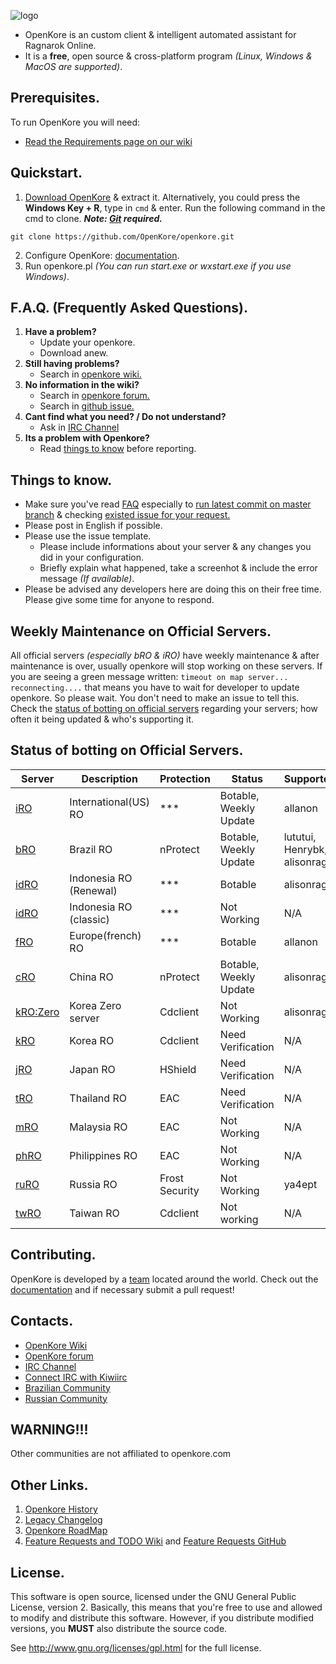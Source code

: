 ![logo](https://upload.wikimedia.org/wikipedia/commons/b/b5/Kore_2g_logo.png)

* OpenKore is an custom client & intelligent automated assistant for Ragnarok Online.
* It is a **free**, open source & cross-platform program _(Linux, Windows & MacOS are supported)_.

## Prerequisites.

To run OpenKore you will need:
* [Read the Requirements page on our wiki](http://wiki.openkore.com/index.php/How_to_run_OpenKore#Requirements)

## Quickstart.

1. [Download OpenKore](https://github.com/OpenKore/openkore/archive/master.zip) & extract it. Alternatively, you could press the **Windows Key + R**, type in ``cmd`` & enter. Run the following command in the cmd to clone.
***Note: [Git](https://git-scm.com/) required.***
```
git clone https://github.com/OpenKore/openkore.git
```

2. Configure OpenKore: [documentation](http://openkore.com/index.php/Category:Control).
3. Run openkore.pl _(You can run start.exe or wxstart.exe if you use Windows)_.

## F.A.Q. (Frequently Asked Questions).
<!-- Source: http://forums.openkore.com/viewtopic.php?f=0&t=11287 -->
 1. **Have a problem?**
    - Update your openkore.
    - Download anew.
 2. **Still having problems?**
    - Search in [openkore wiki.](http://openkore.com/)
 3. **No information in the wiki?**
    - Search in [openkore forum.](http://forums.openkore.com/index.php)
    - Search in [github issue.](https://github.com/openkore/openkore/issues?utf8=%E2%9C%93&q=)
 4. **Cant find what you need? / Do not understand?**
    - Ask in [IRC Channel](https://webchat.freenode.net/?channels=openkore)
 5. **Its a problem with Openkore?**
    - Read [things to know](https://github.com/OpenKore/openkore#things-to-know) before reporting.

## Things to know.

* Make sure you've read [FAQ](https://github.com/OpenKore/openkore#faq-frequently-asked-questions) especially to [run latest commit on master branch](https://github.com/OpenKore/openkore/commits/master) & checking [existed issue for your request.](https://github.com/OpenKore/openkore/issues?utf8=%E2%9C%93&q=)
* Please post in English if possible.
* Please use the issue template.
    * Please include informations about your server & any changes you did in your configuration.
    * Briefly explain what happened, take a screenhot & include the error message _(If available)_.
* Please be advised any developers here are doing this on their free time. Please give some time for anyone to respond.

## Weekly Maintenance on Official Servers.
All official servers _(especially bRO & iRO)_ have weekly maintenance & after maintenance is over, usually openkore will stop working on these servers.
If you are seeing a green message written: `timeout on map server... reconnecting....`
that means you have to wait for developer to update openkore.
So please wait. You don't need to make an issue to tell this.
Check the [status of botting on official servers](https://github.com/OpenKore/openkore#status-of-botting-on-official-servers) regarding your servers; how often it being updated & who's supporting it.

## Status of botting on Official Servers.

| Server | Description | Protection | Status | Supporter |
| --- | --- | --- | --- | --- |
| [iRO](http://www.warpportal.com/) | International(US) RO | *** | Botable, Weekly Update | allanon |
| [bRO](http://ragnarok.uol.com.br/) | Brazil RO | nProtect | Botable, Weekly Update | lututui, Henrybk, alisonrag |
| [idRO](https://ror.gravindo.id/) | Indonesia RO (Renewal) | *** | Botable | alisonrag |
| [idRO](https://ragnarok.gravindo.id/) | Indonesia RO (classic) | *** | Not Working | N/A  |
| [fRO](https://www.ragnarokeurope.com/) | Europe(french) RO | *** | Botable | allanon | 
| [cRO](http://ro.zhaouc.com/) | China RO | nProtect | Botable, Weekly Update | alisonrag |
| [kRO:Zero](http://roz.gnjoy.com/) | Korea Zero server | Cdclient | Not Working | alisonrag  |
| [kRO](http://ro.gnjoy.com/) | Korea RO | Cdclient | Need Verification |  N/A |
| [jRO](https://ragnarokonline.gungho.jp/) | Japan RO | HShield | Need Verification | N/A |
| [tRO](https://ro.exe.in.th/) | Thailand RO | EAC | Need Verification | N/A |
| [mRO](https://roextreme.com/mysg/main) | Malaysia RO | EAC | Not Working | N/A |
| [phRO](https://ragnarokonline.com.ph/main) | Philippines RO | EAC | Not Working | N/A |
| [ruRO](https://ru.4game.com/ro/play/) | Russia RO | Frost Security | Not Working | ya4ept |
| [twRO](https://ro.gnjoy.com.tw/) | Taiwan RO | Cdclient | Not working | N/A |

## Contributing.

OpenKore is developed by a [team](https://github.com/OpenKore/openkore/graphs/contributors) located around the world. Check out the [documentation](http://openkore.com/index.php/Manual) and if necessary submit a pull request!

## Contacts.

* [OpenKore Wiki](http://wiki.openkore.com/)
* [OpenKore forum](http://forums.openkore.com/)
* [IRC Channel](https://webchat.freenode.net/?channels=openkore) 
* [Connect IRC with Kiwiirc](https://kiwiirc.com/client/irc.freenode.net/?nick=IRC-Source_?#openkore)
* [Brazilian Community](http://openkorebrasil.org/)
* [Russian Community](https://RO-fan.ru/)

## **WARNING!!!**

Other communities are not affiliated to openkore.com

## Other Links.

1. [Openkore History](http://openkore.com/index.php/OpenKore)
2. [Legacy Changelog](https://github.com/OpenKore/openkore/blob/master/LegacyChangelog.md)
3. [Openkore RoadMap](http://openkore.com/index.php/Roadmap)
4. [Feature Requests and TODO Wiki](http://openkore.com/index.php/Category:Feature_Request) and [Feature Requests GitHub](https://github.com/OpenKore/openkore/issues?q=is%3Aopen+is%3Aissue+label%3A%22feature+request%22)

## License.

This software is open source, licensed under the GNU General Public License, version 2. 
Basically, this means that you're free to use and allowed to modify and distribute this software. 
However, if you distribute modified versions, you **MUST** also distribute the source code.


See http://www.gnu.org/licenses/gpl.html for the full license.
